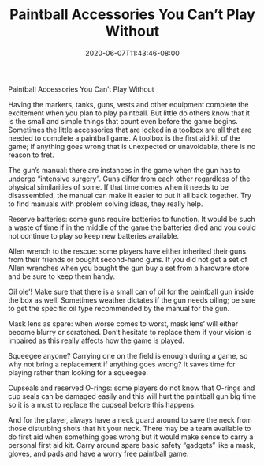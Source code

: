 ﻿---
title: "Paintball Accessories You Can’t Play Without"
date: 2020-06-07T11:43:46-08:00
description: "Paint Ball Tips for Web Success"
featured_image: "/images/Paint Ball.jpg"
tags: ["Paint Ball"]
---

Paintball Accessories You Can’t Play Without

Having the markers, tanks, guns, vests and other equipment complete the excitement when you plan to play paintball.  But little do others know that it is the small and simple things that count even before the game begins.  Sometimes the little accessories that are locked in a toolbox are all that are needed to complete a paintball game.  A toolbox is the first aid kit of the game; if anything goes wrong that is unexpected or unavoidable, there is no reason to fret.

The gun’s manual: there are instances in the game when the gun has to undergo  “intensive surgery”.  Guns differ from each other regardless of the physical similarities of some.  If that time comes when it needs to be disassembled, the manual can make it easier to put it all back together.  Try to find manuals with problem solving ideas, they really help.

Reserve batteries:  some guns require batteries to function.  It would be such a waste of time if in the middle of the game the batteries died and you could not continue to play so keep new batteries available.  

Allen wrench to the rescue:  some players have either inherited their guns from their friends or bought second-hand guns.  If you did not get a set of Allen wrenches when you bought the gun buy a set from a hardware store and be sure to keep them handy.

Oil ole’!  Make sure that there is a small can of oil for the paintball gun inside the box as well.  Sometimes weather dictates if the gun needs oiling; be sure to get the specific oil type recommended by the manual for the gun.

Mask lens as spare:  when worse comes to worst, mask lens’ will either become blurry or scratched.  Don’t hesitate to replace them if your vision is impaired as this really affects how the game is played.

Squeegee anyone?  Carrying one on the field is enough during a game, so why not bring a replacement if anything goes wrong?  It saves time for playing rather than looking for a squeegee.

Cupseals and reserved O-rings:  some players do not know that O-rings and cup seals can be damaged easily and this will hurt the paintball gun big time so it is a must to replace the cupseal before this happens.

And for the player, always have a neck guard around to save the neck from those disturbing shots that hit your neck.  There may be a team available to do first aid when something goes wrong but it would make sense to carry a personal first aid kit.  Carry around spare basic safety “gadgets” like a mask, gloves, and pads and have a worry free paintball game.





